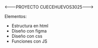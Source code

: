 <---PROYECTO CUECEHUEVOS3025--->

Elementos:
- Estructura en html
- Diseño con figma
- Diseño con css
- Funciones con JS
